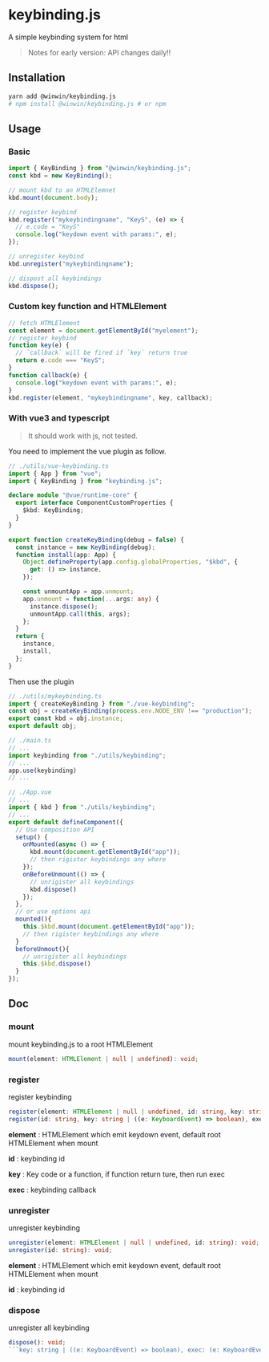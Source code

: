 # keybinding.js

A simple keybinding system for html

> Notes for early version: API changes daily!!

## Installation

```bash
yarn add @winwin/keybinding.js
# npm install @winwin/keybinding.js # or npm
```

## Usage

### Basic

```js
import { KeyBinding } from "@winwin/keybinding.js";
const kbd = new KeyBinding();

// mount kbd to an HTMLElemnet
kbd.mount(document.body);

// register keybind
kbd.register("mykeybindingname", "KeyS", (e) => {
  // e.code = "KeyS"
  console.log("keydown event with params:", e);
});

// unregister keybind
kbd.unregister("mykeybindingname");

// dispost all keybindings
kbd.dispose();
```

### Custom key function and HTMLElement

```js
// fetch HTMLElement
const element = document.getElementById("myelement");
// register keybind
function key(e) {
  // `callback` will be fired if `key` return true
  return e.code === "KeyS";
}
function callback(e) {
  console.log("keydown event with params:", e);
}
kbd.register(element, "mykeybindingname", key, callback);
```

### With vue3 and typescript

> It should work with js, not tested.

You need to implement the vue plugin as follow.

```ts
// ./utils/vue-keybinding.ts
import { App } from "vue";
import { KeyBinding } from "keybinding.js";

declare module "@vue/runtime-core" {
  export interface ComponentCustomProperties {
    $kbd: KeyBinding;
  }
}

export function createKeyBinding(debug = false) {
  const instance = new KeyBinding(debug);
  function install(app: App) {
    Object.defineProperty(app.config.globalProperties, "$kbd", {
      get: () => instance,
    });

    const unmountApp = app.unmount;
    app.unmount = function(...args: any) {
      instance.dispose();
      unmountApp.call(this, args);
    };
  }
  return {
    instance,
    install,
  };
}
```

Then use the plugin

```ts
// ./utils/mykeybinding.ts
import { createKeyBinding } from "./vue-keybinding";
const obj = createKeyBinding(process.env.NODE_ENV !== "production");
export const kbd = obj.instance;
export default obj;

// ./main.ts
// ...
import keybinding from "./utils/keybinding";
// ...
app.use(keybinding)
// ...

// ./App.vue
// ...
import { kbd } from "./utils/keybinding";
// ...
export default defineComponent({
  // Use composition API
  setup() {
    onMounted(async () => {
      kbd.mount(document.getElementById("app"));
      // then rigister keybindings any where
    });
    onBeforeUnmount(() => {
      // unrigister all keybindings
      kbd.dispose()
    });
  },
  // or use options api
  mounted(){
    this.$kbd.mount(document.getElementById("app"));
    // then rigister keybindings any where
  }
  beforeUnmout(){
    // unrigister all keybindings
    this.$kbd.dispose()
  }
});
```

## Doc

### mount

mount keybinding.js to a root HTMLElement

```ts
mount(element: HTMLElement | null | undefined): void;
```

### register

register keybinding

```ts
register(element: HTMLElement | null | undefined, id: string, key: string | ((e: KeyboardEvent) => boolean), exec: (e: KeyboardEvent) => void): void;
register(id: string, key: string | ((e: KeyboardEvent) => boolean), exec: (e: KeyboardEvent) => void): void;
```

**element** : HTMLElement which emit keydown event, default root HTMLElement when mount

**id** : keybinding id

**key** : Key code or a function, if function return ture, then run exec

**exec** : keybinding callback

### unregister

unregister keybinding

```ts
unregister(element: HTMLElement | null | undefined, id: string): void;
unregister(id: string): void;
```

**element** : HTMLElement which emit keydown event, default root HTMLElement when mount

**id** : keybinding id

### dispose

unregister all keybinding

```ts
dispose(): void;
```key: string | ((e: KeyboardEvent) => boolean), exec: (e: KeyboardEvent) => void): void;
```
